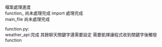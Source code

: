 檔案處理進度  
	function_	尚未處理完成 
	import		處理完成  
	main_file		尚未處理完成  

function.py:  
	weather_api:完成
	其餘聊天關鍵字還需要設定
	需要凱擇讓程式收到關鍵字後觸發function